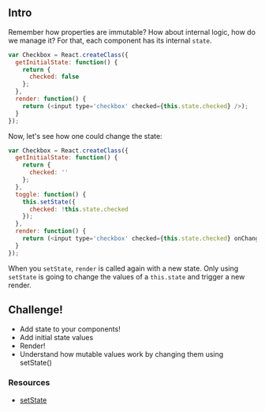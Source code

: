 ## Intro

Remember how properties are immutable? How about internal logic, how do we manage it? For that, each component has its internal `state`.

```javascript
var Checkbox = React.createClass({
  getInitialState: function() {
    return {
      checked: false
    };
  },
  render: function() {
    return (<input type='checkbox' checked={this.state.checked} />);
  }
});
```

Now, let's see how one could change the state:

```javascript
var Checkbox = React.createClass({
  getInitialState: function() {
    return {
      checked: ''
    };
  },
  toggle: function() {
    this.setState({
      checked: !this.state.checked
    });
  },
  render: function() {
    return (<input type='checkbox' checked={this.state.checked} onChange={this.toggle} />);
  }
});
```

When you `setState`, `render` is called again with a new state. Only using `setState` is going to change the values of a `this.state` and trigger a new render.


## Challenge!

 * Add state to your components!
 * Add initial state values
 * Render!
 * Understand how mutable values work by changing them using setState()

### Resources

 * [setState](https://facebook.github.io/react/docs/component-api.html#setstate)
 